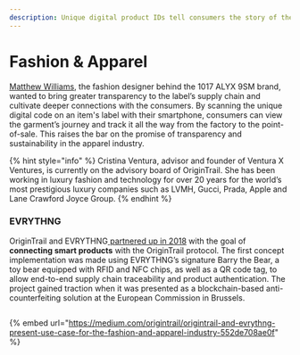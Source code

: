 ```yaml
---
description: Unique digital product IDs tell consumers the story of their clothing
---
```


# Fashion & Apparel

[Matthew Williams](https://www.instagram.com/matthewmwilliams/?hl=en), the fashion designer behind the 1017 ALYX 9SM brand, wanted to bring greater transparency to the label’s supply chain and cultivate deeper connections with the consumers. By scanning the unique digital code on an item's label with their smartphone, consumers can view the garment’s journey and track it all the way from the factory to the point-of-sale. This raises the bar on the promise of transparency and sustainability in the apparel industry.

{% hint style="info" %}
Cristina Ventura, advisor and founder of Ventura X Ventures, is currently on the advisory board of OriginTrail. She has been working in luxury fashion and technology for over 20 years for the world’s most prestigious luxury companies such as LVMH, Gucci, Prada, Apple and Lane Crawford Joyce Group.
{% endhint %}

### EVRYTHNG

OriginTrail and EVRYTHNG[ partnered up in 2018](https://medium.com/origintrail/connecting-smart-products-with-origintrail-announcing-partnership-with-evrythng-52cb7345b8e8) with the goal of **connecting smart products** with the OriginTrail protocol. The first concept implementation was made using EVRYTHNG’s signature Barry the Bear, a toy bear equipped with RFID and NFC chips, as well as a QR code tag, to allow end-to-end supply chain traceability and product authentication. The project gained traction when it was presented as a blockchain-based anti-counterfeiting solution at the European Commission in Brussels.

<figure><img src="https://miro.medium.com/max/640/1*VzhRp0rsEO-xMMlXRSP_4A.png" alt=""><figcaption></figcaption></figure>

{% embed url="https://medium.com/origintrail/origintrail-and-evrythng-present-use-case-for-the-fashion-and-apparel-industry-552de708ae0f" %}
